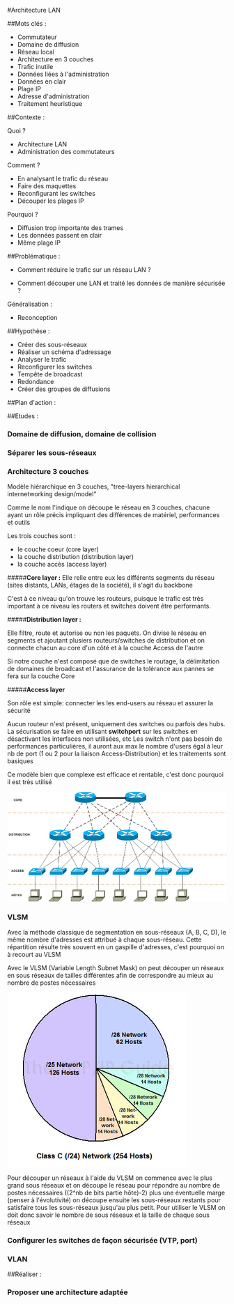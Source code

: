 #Architecture LAN

##Mots clés :

- Commutateur
- Domaine de diffusion
- Réseau local
- Architecture en 3 couches
- Trafic inutile
- Données liées à l'administration
- Données en clair
- Plage IP
- Adresse d'administration
- Traitement heuristique

##Contexte :

Quoi ?

- Architecture LAN
- Administration des commutateurs

Comment ?

- En analysant le trafic du réseau
- Faire des maquettes
- Reconfigurant les switches
- Découper les plages IP

Pourquoi ?

- Diffusion trop importante des trames
- Les données passent en clair
- Même plage IP

##Problématique :

- Comment réduire le trafic sur un réseau LAN ?

- Comment découper une LAN et traité les données de manière sécurisée ?

Généralisation :

- Reconception

##Hypothèse :

- Créer des sous-réseaux
- Réaliser un schéma d'adressage
- Analyser le trafic
- Reconfigurer les switches
- Tempête de broadcast
- Redondance
- Créer des groupes de diffusions

##Plan d'action :

##Etudes :

### Domaine de diffusion, domaine de collision
### Séparer les sous-réseaux
### Architecture 3 couches

Modèle hiérarchique en 3 couches, "tree-layers hierarchical internetworking design/model"

Comme le nom l'indique on découpe le réseau en 3 couches, chacune ayant un rôle précis impliquant des différences de matériel, performances et outils

Les trois couches sont : 

- le couche coeur (core layer)
- la couche distribution (distribution layer)
- la couche accès (access layer)

#####**Core layer :**
Elle relie entre eux les différents segments du réseau (sites distants, LANs, étages de la société), il s'agit du backbone

C'est à ce niveau qu'on trouve les routeurs, puisque le trafic est très important à ce niveau les routers et switches doivent être performants.

#####**Distribution layer :**

Elle filtre, route et autorise ou non les paquets. On divise le réseau en segments et ajoutant plusiers routeurs/switches de distribution et on connecte chacun au core d'un côté et à la couche Access de l'autre

Si notre couche n'est composé que de switches le routage, la délimitation de domaines de broadcast et l'assurance de la tolérance aux pannes se fera sur la couche Core

#####**Access layer**

Son rôle est simple: connecter les les end-users au réseau et assurer la sécurité

Aucun routeur n'est présent, uniquement des switches ou parfois des hubs. La sécurisation se faire en utilisant **switchport** sur les switches en désactivant les interfaces non utilisées, etc
Les switch n'ont pas besoin de performances particulières, il auront aux max le nombre d'users égal à leur nb de port (1 ou 2 pour la liaison Access-Distribution) et les traitements sont basiques

Ce modèle bien que complexe est efficace et rentable, c'est donc pourquoi il est très utilisé

![](picsNico/3couches.jpg)

### VLSM

Avec la méthode classique de segmentation en sous-réseaux (A, B, C, D), le même nombre d'adresses est attribué à chaque sous-réseau. Cette répartition résulte très souvent en un gaspille d'adresses, c'est pourquoi on à recourt au VLSM

Avec le VLSM (Variable Length Subnet Mask) on peut découper un réseaux en sous réseaux de tailles différentes afin de correspondre au mieux au nombre de postes nécessaires 

![](picsNico/VLSM.jpg)

Pour découper un réseaux à l'aide du VLSM on commence avec le plus grand sous réseaux et on découpe le réseau pour répondre au nombre de postes nécessaires ((2^nb de bits partie hôte)-2) plus une éventuelle marge (penser à l'évolutivité) on découpe ensuite les sous-réseaux restants pour satisfaire tous les sous-réseaux jusqu'au plus petit. Pour utiliser le VLSM on doit donc savoir le nombre de sous réseaux et la taille de chaque sous réseaux


### Configurer les switches de façon sécurisée (VTP, port)
### VLAN

##Réaliser :

### Proposer une architecture adaptée


